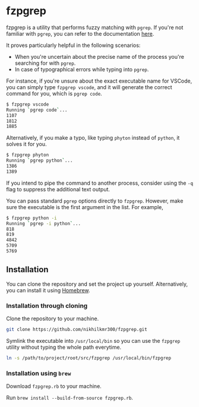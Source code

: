 # fzpgrep

fzpgrep is a utility that performs fuzzy matching with `pgrep`. If you're not
familiar with `pgrep`, you can refer to the documentation
[here](https://man7.org/linux/man-pages/man1/pgrep.1.html).

It proves particularly helpful in the following scenarios:

- When you're uncertain about the precise name of the process you're searching for
  with `pgrep`.
- In case of typographical errors while typing into `pgrep`.

For instance, if you're unsure about the exact executable name for VSCode, you
can simply type `fzpgrep vscode`, and it will generate the correct command
for you, which is `pgrep code`.

```bash
$ fzpgrep vscode
Running `pgrep code`...
1107
1812
1885
```

Alternatively, if you make a typo, like typing `phyton` instead of `python`, it
solves it for you.

```bash
$ fzpgrep phyton
Running `pgrep python`...
1386
1389
```

If you intend to pipe the command to another process, consider using the `-q`
flag to suppress the additional text output.

You can pass standard `pgrep` options directly to `fzpgrep`. However, make sure the executable is the first argument in the list. For example,

```bash
$ fzpgrep python -i
Running `pgrep -i python`...
818
819
4842
5709
5769
```

## Installation

You can clone the repository and set the project up yourself. Alternatively, you can install it using [Homebrew](https://brew.sh/).

### Installation through cloning

Clone the repository to your machine.

```bash
git clone https://github.com/nikhilkmr300/fzpgrep.git
```

Symlink the executable into `/usr/local/bin` so you can use the `fzpgrep` utility without typing the whole path everytime.

```bash
ln -s /path/to/project/root/src/fzpgrep /usr/local/bin/fzpgrep
```


### Installation using `brew`

Download `fzpgrep.rb` to your machine.

Run `brew install --build-from-source fzpgrep.rb`.
